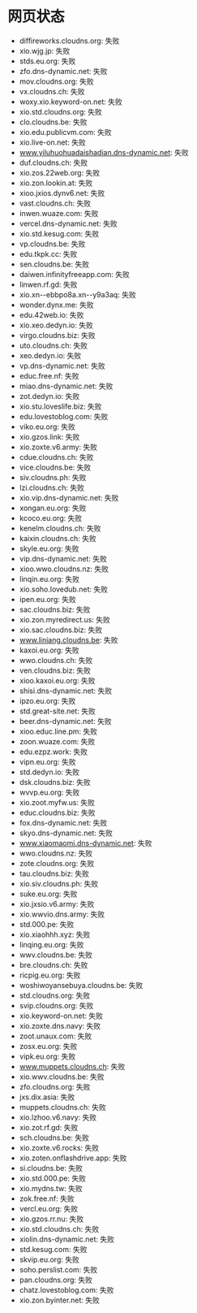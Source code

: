 # 网页状态
- diffireworks.cloudns.org: 失败
- xio.wjg.jp: 失败
- stds.eu.org: 失败
- zfo.dns-dynamic.net: 失败
- mov.cloudns.org: 失败
- vx.cloudns.ch: 失败
- woxy.xio.keyword-on.net: 失败
- xio.std.cloudns.org: 失败
- clo.cloudns.be: 失败
- xio.edu.publicvm.com: 失败
- xio.live-on.net: 失败
- www.yiluhuohuadaishadian.dns-dynamic.net: 失败
- duf.cloudns.ch: 失败
- xio.zos.22web.org: 失败
- xio.zon.lookin.at: 失败
- xioo.jxios.dynv6.net: 失败
- vast.cloudns.ch: 失败
- inwen.wuaze.com: 失败
- vercel.dns-dynamic.net: 失败
- xio.std.kesug.com: 失败
- vp.cloudns.be: 失败
- edu.tkpk.cc: 失败
- sen.cloudns.be: 失败
- daiwen.infinityfreeapp.com: 失败
- linwen.rf.gd: 失败
- xio.xn--ebbpo8a.xn--y9a3aq: 失败
- wonder.dynx.me: 失败
- edu.42web.io: 失败
- xio.xeo.dedyn.io: 失败
- virgo.cloudns.biz: 失败
- uto.cloudns.ch: 失败
- xeo.dedyn.io: 失败
- vp.dns-dynamic.net: 失败
- educ.free.nf: 失败
- miao.dns-dynamic.net: 失败
- zot.dedyn.io: 失败
- xio.stu.loveslife.biz: 失败
- edu.lovestoblog.com: 失败
- viko.eu.org: 失败
- xio.gzos.link: 失败
- xio.zoxte.v6.army: 失败
- cdue.cloudns.ch: 失败
- vice.cloudns.be: 失败
- siv.cloudns.ph: 失败
- lzi.cloudns.ch: 失败
- xio.vip.dns-dynamic.net: 失败
- xongan.eu.org: 失败
- kcoco.eu.org: 失败
- kenelm.cloudns.ch: 失败
- kaixin.cloudns.ch: 失败
- skyle.eu.org: 失败
- vip.dns-dynamic.net: 失败
- xioo.wwo.cloudns.nz: 失败
- linqin.eu.org: 失败
- xio.soho.lovedub.net: 失败
- ipen.eu.org: 失败
- sac.cloudns.biz: 失败
- xio.zon.myredirect.us: 失败
- xio.sac.cloudns.biz: 失败
- www.liniang.cloudns.be: 失败
- kaxoi.eu.org: 失败
- wwo.cloudns.ch: 失败
- ven.cloudns.biz: 失败
- xioo.kaxoi.eu.org: 失败
- shisi.dns-dynamic.net: 失败
- ipzo.eu.org: 失败
- std.great-site.net: 失败
- beer.dns-dynamic.net: 失败
- xioo.educ.line.pm: 失败
- zoon.wuaze.com: 失败
- edu.ezpz.work: 失败
- vipn.eu.org: 失败
- std.dedyn.io: 失败
- dsk.cloudns.biz: 失败
- wvvp.eu.org: 失败
- xio.zoot.myfw.us: 失败
- educ.cloudns.biz: 失败
- fox.dns-dynamic.net: 失败
- skyo.dns-dynamic.net: 失败
- www.xiaomaomi.dns-dynamic.net: 失败
- wwo.cloudns.nz: 失败
- zote.cloudns.org: 失败
- tau.cloudns.biz: 失败
- xio.siv.cloudns.ph: 失败
- suke.eu.org: 失败
- xio.jxsio.v6.army: 失败
- xio.wwvio.dns.army: 失败
- std.000.pe: 失败
- xio.xiaohhh.xyz: 失败
- linqing.eu.org: 失败
- wwv.cloudns.be: 失败
- bre.cloudns.ch: 失败
- ricpig.eu.org: 失败
- woshiwoyansebuya.cloudns.be: 失败
- std.cloudns.org: 失败
- svip.cloudns.org: 失败
- xio.keyword-on.net: 失败
- xio.zoxte.dns.navy: 失败
- zoot.unaux.com: 失败
- zosx.eu.org: 失败
- vipk.eu.org: 失败
- www.muppets.cloudns.ch: 失败
- xio.wwv.cloudns.be: 失败
- zfo.cloudns.org: 失败
- jxs.dix.asia: 失败
- muppets.cloudns.ch: 失败
- xio.lzhoo.v6.navy: 失败
- xio.zot.rf.gd: 失败
- sch.cloudns.be: 失败
- xio.zoxte.v6.rocks: 失败
- xio.zoten.onflashdrive.app: 失败
- si.cloudns.be: 失败
- xio.std.000.pe: 失败
- xio.mydns.tw: 失败
- zok.free.nf: 失败
- vercl.eu.org: 失败
- xio.gzos.rr.nu: 失败
- xio.std.cloudns.ch: 失败
- xiolin.dns-dynamic.net: 失败
- std.kesug.com: 失败
- skvip.eu.org: 失败
- soho.perslist.com: 失败
- pan.cloudns.org: 失败
- chatz.lovestoblog.com: 失败
- xio.zon.byinter.net: 失败
